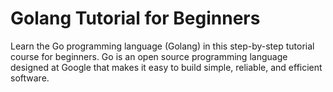 # Golang Tutorial for Beginners
 Learn the Go programming language (Golang) in this step-by-step tutorial course for beginners. Go is an open source programming language designed at Google that makes it easy to build simple, reliable, and efficient software.
